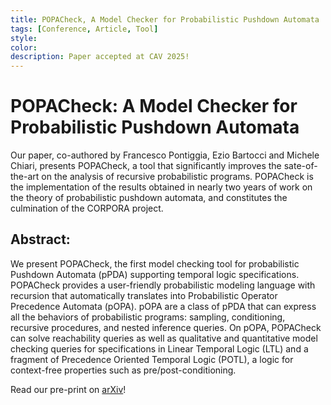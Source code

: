 ```yaml
---
title: POPACheck, A Model Checker for Probabilistic Pushdown Automata
tags: [Conference, Article, Tool]
style: 
color: 
description: Paper accepted at CAV 2025!
---
```


# POPACheck: A Model Checker for Probabilistic Pushdown Automata

Our paper, co-authored by Francesco Pontiggia, Ezio Bartocci and Michele Chiari,
presents POPACheck, a tool that significantly improves the sate-of-the-art on the analysis of recursive probabilistic programs.
POPACheck is the implementation of the results obtained in nearly two years of work on the theory of probabilistic pushdown automata,
and constitutes the culmination of the CORPORA project.


## Abstract:

We present POPACheck, the first model checking tool for probabilistic Pushdown Automata (pPDA) supporting temporal logic specifications. POPACheck provides a user-friendly probabilistic modeling language with recursion that automatically translates into Probabilistic Operator Precedence Automata (pOPA). pOPA are a class of pPDA that can express all the behaviors of probabilistic programs: sampling, conditioning, recursive procedures, and nested inference queries. On pOPA, POPACheck can solve reachability queries as well as qualitative and quantitative model checking queries for specifications in Linear Temporal Logic (LTL) and a fragment of Precedence Oriented Temporal Logic (POTL), a logic for context-free properties such as pre/post-conditioning.


Read our pre-print on [arXiv](https://arxiv.org/abs/2502.03956)!
